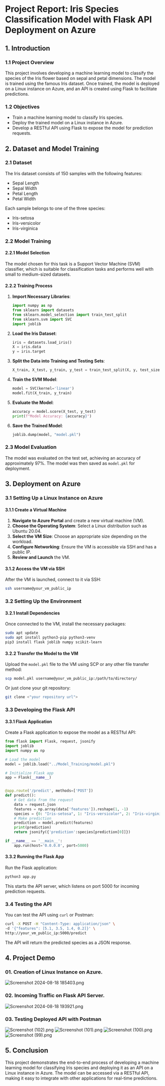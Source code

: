 # Project Report: Iris Species Classification Model with Flask API Deployment on Azure

## 1. **Introduction**
### 1.1 **Project Overview**
This project involves developing a machine learning model to classify the species of the Iris flower based on sepal and petal dimensions. The model is trained using the famous Iris dataset. Once trained, the model is deployed on a Linux instance on Azure, and an API is created using Flask to facilitate predictions.

### 1.2 **Objectives**
- Train a machine learning model to classify Iris species.
- Deploy the trained model on a Linux instance in Azure.
- Develop a RESTful API using Flask to expose the model for prediction requests.

## 2. **Dataset and Model Training**
### 2.1 **Dataset**
The Iris dataset consists of 150 samples with the following features:
- Sepal Length
- Sepal Width
- Petal Length
- Petal Width

Each sample belongs to one of the three species:
- Iris-setosa
- Iris-versicolor
- Iris-virginica

### 2.2 **Model Training**
#### 2.2.1 **Model Selection**
The model chosen for this task is a Support Vector Machine (SVM) classifier, which is suitable for classification tasks and performs well with small to medium-sized datasets.

#### 2.2.2 **Training Process**
1. **Import Necessary Libraries**:
    ```python
    import numpy as np
    from sklearn import datasets
    from sklearn.model_selection import train_test_split
    from sklearn.svm import SVC
    import joblib
    ```

2. **Load the Iris Dataset**:
    ```python
    iris = datasets.load_iris()
    X = iris.data
    y = iris.target
    ```

3. **Split the Data into Training and Testing Sets**:
    ```python
    X_train, X_test, y_train, y_test = train_test_split(X, y, test_size=0.3, random_state=42)
    ```

4. **Train the SVM Model**:
    ```python
    model = SVC(kernel='linear')
    model.fit(X_train, y_train)
    ```

5. **Evaluate the Model**:
    ```python
    accuracy = model.score(X_test, y_test)
    print(f"Model Accuracy: {accuracy}")
    ```

6. **Save the Trained Model**:
    ```python
    joblib.dump(model, "model.pkl")
    ```

### 2.3 **Model Evaluation**
The model was evaluated on the test set, achieving an accuracy of approximately 97%. The model was then saved as `model.pkl` for deployment.

## 3. **Deployment on Azure**
### 3.1 **Setting Up a Linux Instance on Azure**
#### 3.1.1 **Create a Virtual Machine**
1. **Navigate to Azure Portal** and create a new virtual machine (VM).
2. **Choose the Operating System**: Select a Linux distribution such as Ubuntu 20.04.
3. **Select the VM Size**: Choose an appropriate size depending on the workload.
4. **Configure Networking**: Ensure the VM is accessible via SSH and has a public IP.
5. **Review and Launch** the VM.

#### 3.1.2 **Access the VM via SSH**
After the VM is launched, connect to it via SSH:
```bash
ssh username@your_vm_public_ip
```

### 3.2 **Setting Up the Environment**
#### 3.2.1 **Install Dependencies**
Once connected to the VM, install the necessary packages:
```bash
sudo apt update
sudo apt install python3-pip python3-venv
pip3 install flask joblib numpy scikit-learn
```

#### 3.2.2 **Transfer the Model to the VM**
Upload the `model.pkl` file to the VM using SCP or any other file transfer method:
```bash
scp model.pkl username@your_vm_public_ip:/path/to/directory/
```
Or just clone your git repository:
```bash
git clone <"your repository url">
```


### 3.3 **Developing the Flask API**
#### 3.3.1 **Flask Application**
Create a Flask application to expose the model as a RESTful API:
```python
from flask import Flask, request, jsonify
import joblib
import numpy as np

# Load the model
model = joblib.load("../Model_Training/model.pkl")

# Initialize Flask app
app = Flask(__name__)


@app.route('/predict', methods=['POST'])
def predict():
    # Get data from the request
    data = request.json
    features = np.array(data['features']).reshape(1, -1)
    species = {0: "Iris-setosa", 1: "Iris-versicolor", 2: "Iris-virginica"}
    # Make prediction
    prediction = model.predict(features)
    print(prediction)
    return jsonify({'prediction':species[prediction[0]]})

if __name__ == '__main__':
    app.run(host='0.0.0.0', port=5000)
```

#### 3.3.2 **Running the Flask App**
Run the Flask application:
```bash
python3 app.py
```
This starts the API server, which listens on port 5000 for incoming prediction requests.

### 3.4 **Testing the API**
You can test the API using `curl` or Postman:
```bash
curl -X POST -H "Content-Type: application/json" \
-d '{"features": [5.1, 3.5, 1.4, 0.2]}' \
http://your_vm_public_ip:5000/predict
```
The API will return the predicted species as a JSON response.

## 4. Project Demo

### 01. Creation of Linux Instance on Azure.
![Screenshot 2024-08-18 185403.png](Images%2FScreenshot%202024-08-18%20185403.png)

### 02. Incoming Traffic on Flask API Server.
![Screenshot 2024-08-18 193921.png](Images%2FScreenshot%202024-08-18%20193921.png)

### 03. Testing Deployed API with Postman
![Screenshot (102).png](Images%2FScreenshot%20%28102%29.png)
![Screenshot (101).png](Images%2FScreenshot%20%28101%29.png)
![Screenshot (100).png](Images%2FScreenshot%20%28100%29.png)
![Screenshot (99).png](Images%2FScreenshot%20%2899%29.png)

## 5. **Conclusion**
This project demonstrates the end-to-end process of developing a machine learning model for classifying Iris species and deploying it as an API on a Linux instance in Azure. The model can be accessed via a RESTful API, making it easy to integrate with other applications for real-time predictions.
